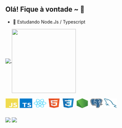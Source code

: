 ## Olá! Fique à vontade ~ 👋

- 🌱 Estudando Node.Js / Typescript

<a href="https://github.com/giovanaassis">
  <img height=200 align="center" src="https://github-readme-stats.vercel.app/api?username=giovanaassis&show_icons=true&theme=gruvbox_light" />
</a>
<a href="https://github.com/giovanaassis">
  <img height=200 width=200 align="center" src="https://github-readme-stats.vercel.app/api/top-langs/?username=giovanaassis&hide_progress=true&theme=gruvbox_light" />
</a>

<div style="display: inline_block"><br>
  <img align="center" alt="Gigi-Js" height="30" width="40" src="https://raw.githubusercontent.com/devicons/devicon/master/icons/javascript/javascript-plain.svg">
  <img align="center" alt="Gigi-Ts" height="30" width="40" src="https://raw.githubusercontent.com/devicons/devicon/master/icons/typescript/typescript-plain.svg">
  <img align="center" alt="Gigi-React" height="30" width="40" src="https://raw.githubusercontent.com/devicons/devicon/master/icons/react/react-original.svg">
  <img align="center" alt="Gigi-HTML" height="30" width="40" src="https://raw.githubusercontent.com/devicons/devicon/master/icons/html5/html5-original.svg">
  <img align="center" alt="Gigi-CSS" height="30" width="40" src="https://raw.githubusercontent.com/devicons/devicon/master/icons/css3/css3-original.svg">
  <img align="center" alt="Gigi-Node" height="30" width="40" src="https://raw.githubusercontent.com/devicons/devicon/master/icons/nodejs/nodejs-original.svg">
  <img align="center" alt="Gigi-PostgreSQL" height="30" width="40" src="https://raw.githubusercontent.com/devicons/devicon/master/icons/postgresql/postgresql-original.svg">
  <img align="center" alt="Gigi-MySQL" height="30" width="40" src="https://raw.githubusercontent.com/devicons/devicon/master/icons/mysql/mysql-original.svg">
</div>

##

<div style="">  
  <a href = "mailto:giovana_2011_11@hotmail.com"><img src="https://img.shields.io/badge/-Gmail-%23333?style=for-the-badge&logo=gmail&logoColor=white" target="_blank"></a>
  <a href="https://www.linkedin.com/in/giovanadeassis" target="_blank"><img src="https://img.shields.io/badge/-LinkedIn-%230077B5?style=for-the-badge&logo=linkedin&logoColor=white" target="_blank"></a> 
</div>
